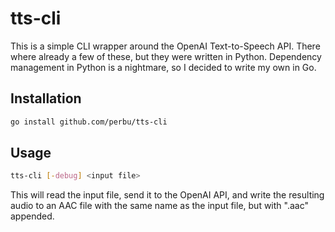 # tts-cli

This is a simple CLI wrapper around the OpenAI Text-to-Speech API. There where already a few of these, but they were
written in Python. Dependency management in Python is a nightmare, so I decided to write my own in Go.

## Installation

```bash
go install github.com/perbu/tts-cli
```

## Usage

```bash
tts-cli [-debug] <input file>
```

This will read the input file, send it to the OpenAI API, and write the resulting audio to an AAC file with the same
name as the input file, but with ".aac" appended.

